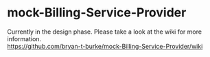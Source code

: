# mock-Billing-Service-Provider

Currently in the design phase. Please take a look at the wiki for more information.<br>
https://github.com/bryan-t-burke/mock-Billing-Service-Provider/wiki
